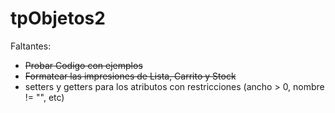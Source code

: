 # tpObjetos2

Faltantes:
  - ~~Probar Codigo con ejemplos~~
  - ~~Formatear las impresiones de Lista, Carrito y Stock~~
  - setters y getters para los atributos con restricciones (ancho > 0, nombre != "", etc)
